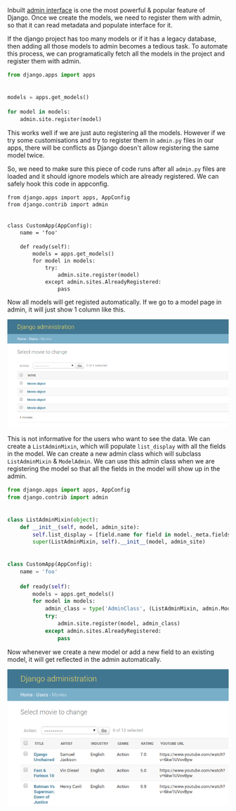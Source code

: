 <!--
.. title: Django Tips & Tricks #9 - Auto Register Models In Admin
.. slug: django-tricks-auto-register-models-admin
.. date: 2017-11-24 21:21:21 UTC
.. tags: python, django, django-tips-tricks
.. category: tech, programming, python
.. link:
.. description: Django productivity tips. How to auto register all models with all fields from all apps in django admin.
.. type: text
-->

Inbuilt [admin interface](https://docs.djangoproject.com/en/1.11/ref/contrib/admin/
) is one the most powerful & popular feature of Django. Once we create the models, we need to register them with admin, so that it can read metadata and populate interface for it.

If the django project has too many models or if it has a legacy database, then adding all those models to admin becomes a tedious task. To automate this process, we can programatically fetch all the models in the project and register them with admin.

```python
from django.apps import apps


models = apps.get_models()

for model in models:
    admin.site.register(model)
```

This works well if we are just auto registering all the models. However if we try some customisations and try to register them in `admin.py` files in our apps, there will be conflicts as Django doesn't allow registering the same model twice.

So, we need to make sure this piece of code runs after all `admin.py` files are loaded and it should ignore models which are already registered. We can safely hook this code in appconfig.

```
from django.apps import apps, AppConfig
from django.contrib import admin


class CustomApp(AppConfig):
    name = 'foo'

    def ready(self):
        models = apps.get_models()
        for model in models:
            try:
                admin.site.register(model)
            except admin.sites.AlreadyRegistered:
                pass
```

Now all models will get registed automatically. If we go to a model page in admin, it will just show 1 column like this.

<p align="center">
<img src="/images/django-admin-auto.png" width="600px" />
</p>


This is not informative for the users who want to see the data. We can create a `ListAdminMixin`,  which will populate `list_display` with all the fields in the model. We can create a new admin class which will subclass `ListAdminMixin` & `ModelAdmin`. We can use this admin class when we are registering the model so that all the fields in the model will show up in the admin.


```python
from django.apps import apps, AppConfig
from django.contrib import admin


class ListAdminMixin(object):
    def __init__(self, model, admin_site):
        self.list_display = [field.name for field in model._meta.fields if field.name != "id"]
        super(ListAdminMixin, self).__init__(model, admin_site)


class CustomApp(AppConfig):
    name = 'foo'

    def ready(self):
        models = apps.get_models()
        for model in models:
            admin_class = type('AdminClass', (ListAdminMixin, admin.ModelAdmin), {})
            try:
                admin.site.register(model, admin_class)
            except admin.sites.AlreadyRegistered:
                pass
```

Now whenever we create a new model or add a new field to an existing model, it will get reflected in the admin automatically.

<p align="center">
<img src="/images/django-admin-auto-2.png" width="600px" />
</p>
